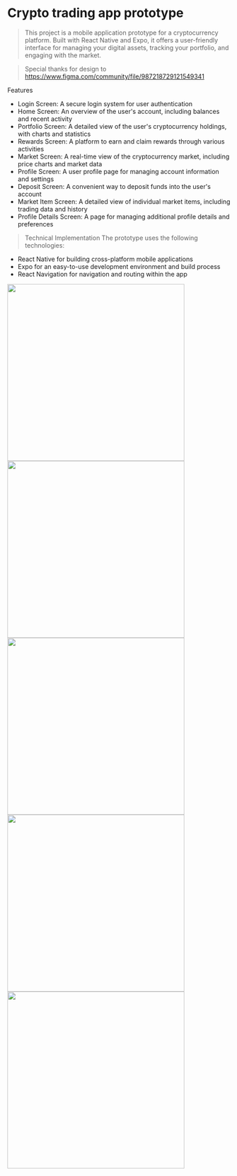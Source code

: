 <h1> Crypto trading app prototype</h1>

>This project is a mobile application prototype for a cryptocurrency platform. Built with React Native and Expo, it offers a user-friendly interface for managing your digital assets, tracking your portfolio, and engaging with the market.

>Special thanks for design to https://www.figma.com/community/file/987218729121549341 

Features
- Login Screen: A secure login system for user authentication
- Home Screen: An overview of the user's account, including balances and recent activity
- Portfolio Screen: A detailed view of the user's cryptocurrency holdings, with charts and statistics
- Rewards Screen: A platform to earn and claim rewards through various activities
- Market Screen: A real-time view of the cryptocurrency market, including price charts and market data
- Profile Screen: A user profile page for managing account information and settings
- Deposit Screen: A convenient way to deposit funds into the user's account
- Market Item Screen: A detailed view of individual market items, including trading data and history
- Profile Details Screen: A page for managing additional profile details and preferences

>Technical Implementation
The prototype uses the following technologies:

- React Native for building cross-platform mobile applications
- Expo for an easy-to-use development environment and build process
- React Navigation for navigation and routing within the app
<div>
<img src="https://user-images.githubusercontent.com/24292234/233043531-11e19880-1e39-49c2-944f-df8422b1ebe0.png" width="400">
<img src="https://user-images.githubusercontent.com/24292234/233043818-e2e65d8d-a8d4-4373-99d0-d8903be81d2b.png" width="400">
<img src="https://user-images.githubusercontent.com/24292234/233043926-8365952e-afc2-4e86-b704-dc812499a404.png" width="400">
<img src="https://user-images.githubusercontent.com/24292234/233046527-6ca72e46-f348-4df5-a454-bd4604bb13a8.png" width="400">
<img src="https://user-images.githubusercontent.com/24292234/233046950-2f41080c-d12b-45bd-bd74-28fd328c5d88.png" width="400">
</div>
